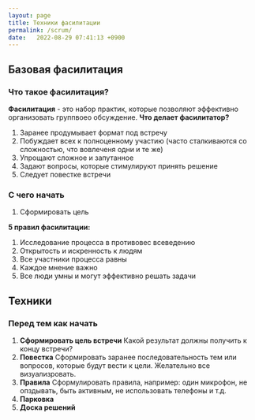 ```yaml
---
layout: page
title: Техники фасилитации
permalink: /scrum/
date:   2022-08-29 07:41:13 +0900
---
```


## Базовая фасилитация 

### Что такое фасилитация?

**Фасилитация** - это набор практик, которые позволяют эффективно организовать группвоео обсуждение. 
**Что делает фасилитатор?**
1. Заранее продумывает формат под встречу
2. Побуждает всех к полноценному участию (часто сталкиваются со сложностью, что вовлеченя одни и те же)
3. Упрощают сложное и запутанное
4. Задают вопросы, которые стимулируют принять решение
5. Следует повестке встречи 


### C чего начать

1. Сформировать цель


**5 правил фасилитации:**
1. Исследование процесса в противовес всеведению
2. Открытость и искренность к людям 
3. Все участники процесса равны 
4. Каждое мнение важно 
5. Все люди умны и могут эффективно решать задачи

## Техники 
### Перед тем как начать

1. **Сформировать цель встречи**
Какой результат должны получить к концу встречи? 
2. **Повестка** 
Сформировать заранее последовательность тем или вопросов, которые будут вести к цели. Желательно все визуализровать.
3. **Правила**
Сформулировать правила, например: один микрофон, не опздывать, быть активным, не использовать телефоны и т.д. 
4. **Парковка** 
5. **Доска решений** 

